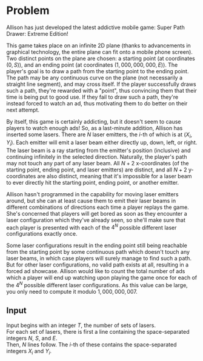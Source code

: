 # Problem

Allison has just developed the latest addictive mobile game: Super Path Drawer: Extreme Edition!

This game takes place on an infinite 2D plane (thanks to advancements in graphical technology, the entire plane can fit onto a mobile phone screen). Two distinct points on the plane are chosen: a starting point (at coordinates $(0, S)$), and an ending point (at coordinates $(1,000,000,000, E)$). The player's goal is to draw a path from the starting point to the ending point. The path may be any continuous curve on the plane (not necessarily a straight line segment), and may cross itself. If the player successfully draws such a path, they're rewarded with a "point", thus convincing them that their time is being put to good use. If they fail to draw such a path, they're instead forced to watch an ad, thus motivating them to do better on their next attempt.

By itself, this game is certainly addicting, but it doesn't seem to cause players to watch enough ads! So, as a last-minute addition, Allison has inserted some lasers. There are $N$ laser emitters, the $i$-th of which is at $(X_i, Y_i)$. Each emitter will emit a laser beam either directly up, down, left, or right. The laser beam is a ray starting from the emitter's position (inclusive) and continuing infinitely in the selected direction. Naturally, the player's path may not touch any part of any laser beam. All $N+2$ x-coordinates (of the starting point, ending point, and laser emitters) are distinct, and all $N+2$ y-coordinates are also distinct, meaning that it's impossible for a laser beam to ever directly hit the starting point, ending point, or another emitter.

Allison hasn't programmed in the capability for moving laser emitters around, but she can at least cause them to emit their laser beams in different combinations of directions each time a player replays the game. She's concerned that players will get bored as soon as they encounter a laser configuration which they've already seen, so she'll make sure that each player is presented with each of the $4^N$ possible different laser configurations exactly once.

Some laser configurations result in the ending point still being reachable from the starting point by some continuous path which doesn't touch any laser beams, in which case players will surely manage to find such a path. But for other laser configurations, no valid path exists at all, resulting in a forced ad showcase. Allison would like to count the total number of ads which a player will end up watching upon playing the game once for each of the $4^N$ possible different laser configurations. As this value can be large, you only need to compute it modulo $1,000,000,007$.

## Input

Input begins with an integer $T$, the number of sets of lasers.  
For each set of lasers, there is first a line containing the space-separated integers $N$, $S$, and $E$.  
Then, $N$ lines follow. The $i$-th of these contains the space-separated integers $X_i$ and $Y_i$.
